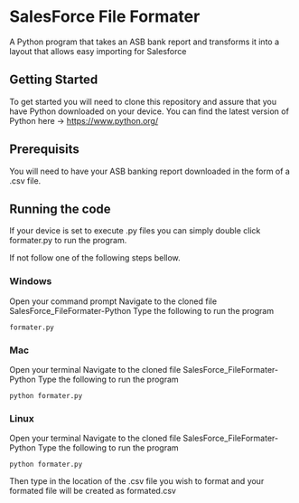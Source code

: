 # SalesForce File Formater

A Python program that takes an ASB bank report and transforms it into a layout that allows easy importing for Salesforce 

## Getting Started

To get started you will need to clone this repository and assure that you have Python downloaded on your device.
You can find the latest version of Python here -> https://www.python.org/

## Prerequisits

You will need to have your ASB banking report downloaded in the form of a .csv file.

## Running the code

If your device is set to execute .py files you can simply double click formater.py to run the program.

If not follow one of the following steps bellow.

### Windows

Open your command prompt
Navigate to the cloned file SalesForce_FileFormater-Python
Type the following to run the program

```
formater.py
```

### Mac

Open your terminal
Navigate to the cloned file SalesForce_FileFormater-Python
Type the following to run the program

```
python formater.py
```

### Linux

Open your terminal
Navigate to the cloned file SalesForce_FileFormater-Python
Type the following to run the program

```
python formater.py
```


Then type in the location of the .csv file you wish to format and your formated file will be created as formated.csv
